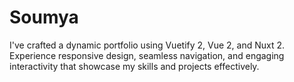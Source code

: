 # Soumya
I've crafted a dynamic portfolio using Vuetify 2, Vue 2, and Nuxt 2. Experience responsive design, seamless navigation, and engaging interactivity that showcase my skills and projects effectively.
